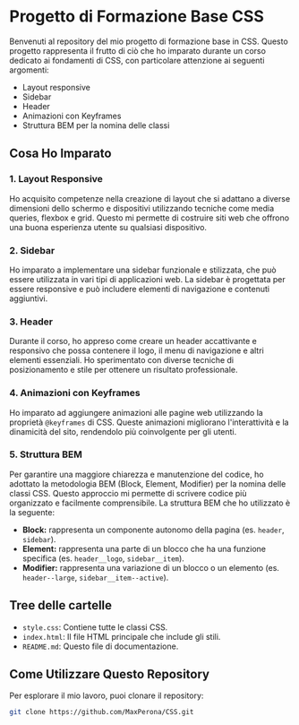 # Progetto di Formazione Base CSS

Benvenuti al repository del mio progetto di formazione base in CSS. Questo progetto rappresenta il frutto di ciò che ho imparato durante un corso dedicato ai fondamenti di CSS, con particolare attenzione ai seguenti argomenti:

- Layout responsive
- Sidebar
- Header
- Animazioni con Keyframes
- Struttura BEM per la nomina delle classi

## Cosa Ho Imparato

### 1. Layout Responsive

Ho acquisito competenze nella creazione di layout che si adattano a diverse dimensioni dello schermo e dispositivi utilizzando tecniche come media queries, flexbox e grid. Questo mi permette di costruire siti web che offrono una buona esperienza utente su qualsiasi dispositivo.

### 2. Sidebar

Ho imparato a implementare una sidebar funzionale e stilizzata, che può essere utilizzata in vari tipi di applicazioni web. La sidebar è progettata per essere responsive e può includere elementi di navigazione e contenuti aggiuntivi.

### 3. Header

Durante il corso, ho appreso come creare un header accattivante e responsivo che possa contenere il logo, il menu di navigazione e altri elementi essenziali. Ho sperimentato con diverse tecniche di posizionamento e stile per ottenere un risultato professionale.

### 4. Animazioni con Keyframes

Ho imparato ad aggiungere animazioni alle pagine web utilizzando la proprietà `@keyframes` di CSS. Queste animazioni migliorano l'interattività e la dinamicità del sito, rendendolo più coinvolgente per gli utenti.

### 5. Struttura BEM

Per garantire una maggiore chiarezza e manutenzione del codice, ho adottato la metodologia BEM (Block, Element, Modifier) per la nomina delle classi CSS. Questo approccio mi permette di scrivere codice più organizzato e facilmente comprensibile. La struttura BEM che ho utilizzato è la seguente:

- **Block:** rappresenta un componente autonomo della pagina (es. `header`, `sidebar`).
- **Element:** rappresenta una parte di un blocco che ha una funzione specifica (es. `header__logo`, `sidebar__item`).
- **Modifier:** rappresenta una variazione di un blocco o un elemento (es. `header--large`, `sidebar__item--active`).


## Tree delle cartelle
- `style.css`: Contiene tutte le classi CSS.
- `index.html`: Il file HTML principale che include gli stili.
- `README.md`: Questo file di documentazione.

## Come Utilizzare Questo Repository

Per esplorare il mio lavoro, puoi clonare il repository:

```sh
git clone https://github.com/MaxPerona/CSS.git
